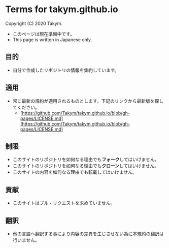 # Terms for takym.github.io
Copyright (C) 2020 Takym.

* このページは現在準備中です。
* This page is written in Japanese only.

## 目的
* 自分で作成したリポジトリの情報を集約しています。

## 適用
* 常に最新の規約が適用されるものとします。下記のリンクから最新版を探してください。
	* [https://github.com/Takym/takym.github.io/blob/gh-pages/LICENSE.md](https://github.com/Takym/takym.github.io/blob/gh-pages/LICENSE.md)

## 制限
* このサイトのリポジトリを如何なる理由でも**フォーク**してはいけません。
* このサイトのリポジトリを如何なる理由でも**クローン**してはいけません。
* このサイトの内容を如何なる理由でも転載してはいけません。

## 貢献
* このサイトはプル・リクエストを求めていません。

## 翻訳
* 他の言語へ翻訳する事により内容の差異を生じさせない為に本規約の翻訳は行いません。
